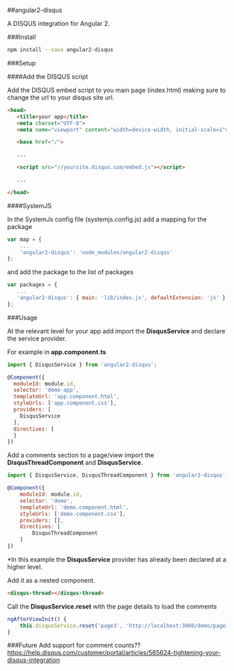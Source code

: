 ##angular2-disqus

A DISQUS integration for Angular 2.

###Install

```bash
npm install --save angular2-disqus
```

###Setup

####Add the DISQUS script

Add the DISQUS embed script to you main page (index.html) making sure to change the url to your disqus site url.

 ```html
<head>
    <title>your app</title>
    <meta charset="UTF-8">
    <meta name="viewport" content="width=device-width, initial-scale=1">

    <base href="/">

    ...

    <script src="//yoursite.disqus.com/embed.js"></script>

    ...

</head>
```

####SystemJS

In the SystemJs config file (systemjs.config.js) add a mapping for the package

```javascript
var map = {
    ...
    'angular2-disqus': 'node_modules/angular2-disqus'
};
```

and add the package to the list of packages

 ```javascript
var packages = {
    ...
    'angular2-disqus': { main: 'lib/index.js', defaultExtension: 'js' }
};
```

###Usage

At the relevant level for your app add import the **DisqusService** and declare the service provider.

For example in **app.component.ts**

```javascript
import { DisqusService } from 'angular2-disqus';

@Component({
  moduleId: module.id,
  selector: 'demo-app',
  templateUrl: 'app.component.html',
  styleUrls: ['app.component.css'],
  providers: [
    DisqusService
  ],
  directives: [
  ]
})
```

Add a comments section to a page/view import the **DisqusThreadComponent** and **DisqusService**.

```javascript
import { DisqusService, DisqusThreadComponent } from 'angular2-disqus'; 

@Component({
    moduleId: module.id,
    selector: 'demo',
    templateUrl: 'demo.component.html',
    styleUrls: ['demo.component.css'],
    providers: [],
    directives: [
        DisqusThreadComponent
    ]
})
```

*In this example the **DisqusService** provider has already been declared at a higher level.

Add it as a nested component.

```html
<disqus-thread></disqus-thread>
```

Call the **DisqusService.reset** with the page details to load the comments

```javascript
ngAfterViewInit() {
    this.disqusService.reset('page3', 'http://localhost:3000/demo/page3', true);
}
```

###Future
Add support for comment counts??
https://help.disqus.com/customer/portal/articles/565624-tightening-your-disqus-integration
